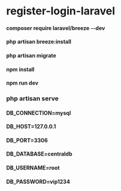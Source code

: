 # register-login-laravel #

#### composer require laravel/breeze --dev ####
#### php artisan breeze:install ####
 
#### php artisan migrate ####
#### npm install ####
#### npm run dev ####

### php artisan serve ###

#### DB_CONNECTION=mysql ####
#### DB_HOST=127.0.0.1 ####
#### DB_PORT=3306 ####
#### DB_DATABASE=centraldb ####
#### DB_USERNAME=root ####
#### DB_PASSWORD=vip1234 ####
